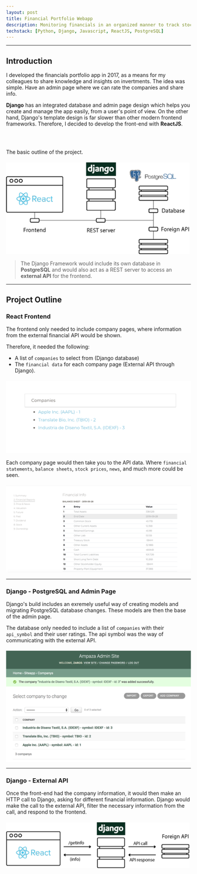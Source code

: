 ```yaml
---
layout: post
title: Financial Portfolio Webapp
description: Monitoring financials in an organized manner to track stock price, income statements, etc.
techstack: [Python, Django, Javascript, ReactJS, PostgreSQL]
---
```


---

## Introduction

I developed the financials portfolio app in 2017, as a means for my colleagues to share knowledge and insights on invertments. The idea was simple. Have an admin page where we can rate the companies and share info.

**Django** has an integrated database and admin page design which helps you create and manage the app easily, from a user's point of view. On the other hand, Django's template design is far slower than other modern frontend frameworks. Therefore, I decided to develop the front-end with **ReactJS**. 

<p class="center" style="margin-top: 60px"> The basic outline of the project. </p>

<div class="center-div" style="max-width: 500px; margin-top: 20px;">
	<img src="/assets/images/DJRstack.png" alt="DJR Stack">
</div>

  > The Django Framework would include its own database in **PostgreSQL** and would also act as a REST server to access an **external API** for the frontend.


---


## Project Outline

### React Frontend

The frontend only needed to include company pages, where information from the external financial API would be shown. 

Therefore, it needed the following:

* A list of `companies` to select from (Django database)
* The `financial data` for each company page (External API through Django).

<div class="center-div" style="margin-top: 20px;">
	<img src="/assets/examples/companies-example.png" alt="companies example">
</div>

Each company page would then take you to the API data. Where `financial statements`, `balance sheets`, `stock prices`, `news`, and much more could be seen.


<div class="center-div" style="margin-top: 20px;">
	<img src="/assets/examples/company-example.png" alt="company example">
</div>


---

### Django - PostgreSQL and Admin Page

Django's build includes an exremely useful way of creating models and migrating PostgreSQL database changes. These models are then the base of the admin page.

The database only needed to include a list of `companies` with their `api_symbol` and their user ratings. The api symbol was the way of communicating with the external API.

 <div class="center-div" style="margin-top: 20px;">
	<img src="/assets/examples/admin-site.png" alt="admin site example">
</div>

---

### Django - External API

Once the front-end had the company information, it would then make an HTTP call to Django, asking for different financial information. Django would make the call to the external API, filter the necessary information from the call, and respond to the frontend.

<div class="center-div" style="max-width: 500px; margin-top: 20px;">
	<img src="/assets/images/DJRstack-rest.png" alt="rest example">
</div>
